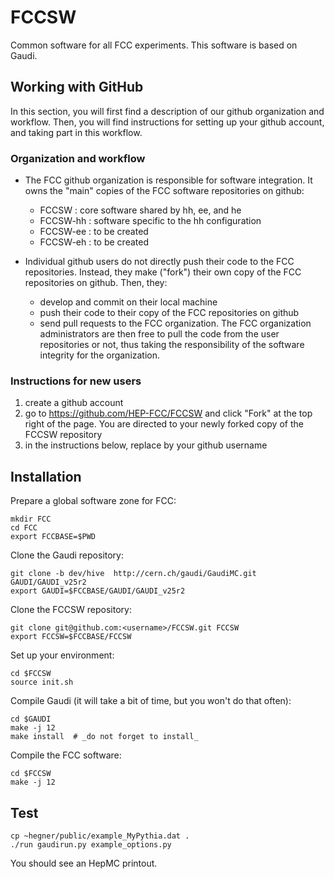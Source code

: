 FCCSW
=====

Common software for all FCC experiments.
This software is based on Gaudi.


Working with GitHub
-------------------

In this section, you will first find a description of our github organization and workflow. 
Then, you will find instructions for setting up your github account, and taking part in this workflow. 

### Organization and workflow

* The FCC github organization is responsible for software integration. It owns the "main" copies of the FCC software repositories on github:
    * FCCSW : core software shared by hh, ee, and he
    * FCCSW-hh : software specific to the hh configuration
    * FCCSW-ee : to be created
    * FCCSW-eh : to be created

* Individual github users do not directly push their code to the FCC repositories. Instead, they make ("fork") their own copy of the FCC repositories on github. Then, they: 
    * develop and commit on their local machine
    * push their code to their copy of the FCC repositories on github
    * send pull requests to the FCC organization. The FCC organization administrators are then free to pull the code from the user repositories or not, thus taking the responsibility of the software integrity for the organization. 

### Instructions for new users 

1. create a github account
2. go to https://github.com/HEP-FCC/FCCSW and click "Fork" at the top right of the page. You are directed to your newly forked copy of the FCCSW repository
3. in the instructions below, replace <username> by your github username


Installation
------------

Prepare a global software zone for FCC:

    mkdir FCC
    cd FCC
    export FCCBASE=$PWD

Clone the Gaudi repository: 

    git clone -b dev/hive  http://cern.ch/gaudi/GaudiMC.git GAUDI/GAUDI_v25r2
    export GAUDI=$FCCBASE/GAUDI/GAUDI_v25r2
    
Clone the FCCSW repository:

    git clone git@github.com:<username>/FCCSW.git FCCSW 
    export FCCSW=$FCCBASE/FCCSW

Set up your environment:

    cd $FCCSW
    source init.sh

Compile Gaudi (it will take a bit of time, but you won't do that often):

    cd $GAUDI
    make -j 12 
    make install  # _do not forget to install_

Compile the FCC software:

    cd $FCCSW
    make -j 12


Test
----

    cp ~hegner/public/example_MyPythia.dat .
    ./run gaudirun.py example_options.py

You should see an HepMC printout. 

